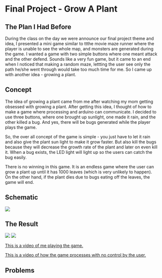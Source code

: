 # Final Project - Grow A Plant

## The Plan I Had Before
During the class on the day we were announce our final project theme and idea, I presented a mini game similar to ttthe movie maze runner where the player is unable to see the whole map, and monsters are generated during the game. I wanted a game with two simple buttons where one meant attack and the other defend. Sounds like a very fun game, but it came to an end when I noticed that making a random maze, lettting the user see only the path he/she went through would take too much time for me. So I came up with another idea - growing a plant.

## Concept
The idea of growing a plant came from me after watching my mom getting obsessed with growing a plant. After getting this idea, I thought of how to make a game where processing and arduino can communicate. I decided to use three buttons, where one brought up sunlight, one made it rain, and the other killed a bug. And yes, there will be bugs generated while the player plays the game.

So, the over all concept of the game is simple - you just have to let it rain and also give the plant sun light to make it grow faster. But also kill the bugs because they will decrease the growth rate of the plant and later on even kill it. When a bug exists, the LED light will light up so the users can catch the bug easily.

There is no winning in this game. It is an endless game where the user can grow a plant up until it has 1000 leaves (which is very unlikely to happen). On the other hand, if the plant dies due to bugs eating off the leaves, the game will end.

## Schematic
![](schematicfinal.jpeg)

## The Result
![](board1.jpeg)
![](board2.jpeg)

[This is a video of me playing the game.](https://youtu.be/6S4vNLqhVjU)

[This is a video of how the game processes with no control by the user.](https://youtu.be/UBSG5LHPg1Q)

## Problems
